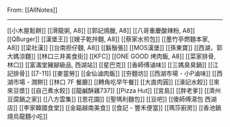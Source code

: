 From:  [[AllNotes]]

---

[[小木屋鬆餅]]
[[滑龍粥, A8]]
[[郭記燒臘, A8]]
[[八哥重慶酸辣粉, A8]]
[[QBurger]]
[[漢堡王]]
[[嫂子乾拌麵, A8]]
[[蔡家水煎包]]
[[墨竹亭燃麵本家, A8]]
[[梁社漢]]
[[台南担仔麵, A8]]
[[鬍鬚張]]
[[MOS漢堡]]
[[孫東寶]]
[[西湖，郭大媽涼麵]]
[[林口三井美食街]]
[[KFC]]
[[ONE GOOD 烤肉飯, A8]]
[[菜家排骨, 林口]]
[[富滿堂豬腳級品, 西湖站]]
[[星巴克]]
[[香師傅滷味]]
[[三媽臭臭鍋]]
[[江記排骨]]
[[7-11]]
[[麥當勞]]
[[金仙滷肉飯]]
[[夯麵坊]]
[[西湖市場 - 小P滷味]]
[[西湖市場 - 潤餅]]
[[林口 7F 餐廳]]
[[轉角吃早午餐]]
[[大直肉圓]]
[[濠記水餃]]
[[來來豆漿]]
[[自己煮水餃]]
[[龍鹹酥雞737]]
[[Pizza Hut]]
[[宮島]]
[[胖老爹]]
[[濟州豆腐鍋之家]]
[[八方雲集]]
[[恩花園]]
[[聖瑪利麵包]]
[[豆吧]]
[[傻師傅湯包 西湖店]]
[[李家韓國食堂]]
[[金甌越南美食]]
[[食記 - 豐禾便當]]
[[瑪莎廚房]]
[[香池鍋燒烏龍麵小吃]]